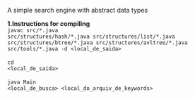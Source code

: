 A simple search engine with abstract data types 

<b>1.Instructions for compiling</b> <br>
<code>javac src/\*.java src/structures/hash/\*.java src/structures/list/\*.java src/structures/btree/\*.java src/structures/avltree/\*.java src/tools/\*.java -d <local_de_saida></code><br><br>
<code>cd <local_de_saida></code> <br> <br>
<code>java Main <local_de_busca> <local_do_arquiv_de_keywords> </code>